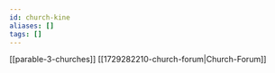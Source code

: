 ```yaml
---
id: church-kine
aliases: []
tags: []
---
```


[[parable-3-churches]]
[[1729282210-church-forum|Church-Forum]]


